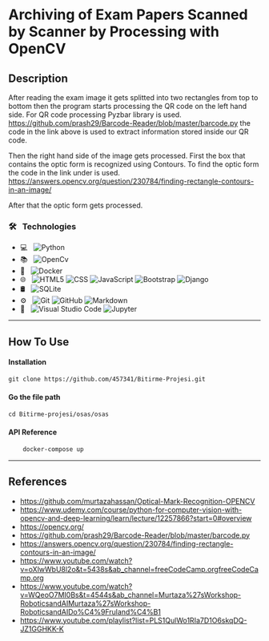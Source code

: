 # Archiving of Exam Papers Scanned by Scanner by Processing with OpenCV


## Description

After reading the exam image it gets splitted into two rectangles from top to bottom then the program starts processing the QR code on the left hand side. For QR code processing Pyzbar library is used. https://github.com/prash29/Barcode-Reader/blob/master/barcode.py the code in the link above is used to extract information stored inside our QR code.

Then the right hand side of the image gets processed. First the box that contains the optic form is recognized using Contours. To find the optic form the code in the link under is used. https://answers.opencv.org/question/230784/finding-rectangle-contours-in-an-image/

After that the optic form gets processed.

### 🛠 &nbsp; Technologies

- 💻 &nbsp;
  ![Python](https://img.shields.io/badge/-Python-333333?style=flat&logo=python)
- 📚 &nbsp;
  ![OpenCv](https://img.shields.io/badge/-OpenCv-333333?style=flat&logo=openCv)
- 🚢 &nbsp;
  ![Docker](https://img.shields.io/badge/-Docker-333333?style=flat&logo=docker)
- 🌐 &nbsp;
  ![HTML5](https://img.shields.io/badge/-HTML5-333333?style=flat&logo=HTML5)
  ![CSS](https://img.shields.io/badge/-CSS-333333?style=flat&logo=CSS3&logoColor=1572B6)
  ![JavaScript](https://img.shields.io/badge/-JavaScript-333333?style=flat&logo=javascript)
  ![Bootstrap](https://img.shields.io/badge/-Bootstrap-333333?style=flat&logo=bootstrap&logoColor=563D7C)
  ![Django](https://img.shields.io/badge/-Django-333333?style=flat&logo=django)
- 🛢 &nbsp;
  ![SQLite](https://img.shields.io/badge/-SQLite-333333?style=flat&logo=sqlite)
- ⚙️ &nbsp;
  ![Git](https://img.shields.io/badge/-Git-333333?style=flat&logo=git)
  ![GitHub](https://img.shields.io/badge/-GitHub-333333?style=flat&logo=github)
  ![Markdown](https://img.shields.io/badge/-Markdown-333333?style=flat&logo=markdown)
- 🔧 &nbsp;
  ![Visual Studio Code](https://img.shields.io/badge/-Visual%20Studio%20Code-333333?style=flat&logo=visual-studio-code&logoColor=007ACC)
  ![Jupyter](https://img.shields.io/badge/-Jupyter-333333?style=flat&logo=jupyter)
  
---

## How To Use

#### Installation
```html
git clone https://github.com/457341/Bitirme-Projesi.git
```
#### Go the file path
```html
cd Bitirme-projesi/osas/osas
```
#### API Reference

```html
    docker-compose up
```

---

## References
- https://github.com/murtazahassan/Optical-Mark-Recognition-OPENCV
- https://www.udemy.com/course/python-for-computer-vision-with-opencv-and-deep-learning/learn/lecture/12257866?start=0#overview
- https://opencv.org/
- https://github.com/prash29/Barcode-Reader/blob/master/barcode.py
- https://answers.opencv.org/question/230784/finding-rectangle-contours-in-an-image/
- https://www.youtube.com/watch?v=oXlwWbU8l2o&t=5438s&ab_channel=freeCodeCamp.orgfreeCodeCamp.org
- https://www.youtube.com/watch?v=WQeoO7MI0Bs&t=4544s&ab_channel=Murtaza%27sWorkshop-RoboticsandAIMurtaza%27sWorkshop-RoboticsandAIDo%C4%9Fruland%C4%B1
- https://www.youtube.com/playlist?list=PLS1QulWo1RIa7D1O6skqDQ-JZ1GGHKK-K

